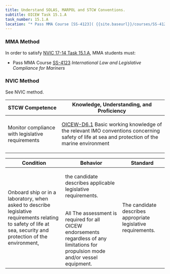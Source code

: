```yaml
---
title: Understand SOLAS, MARPOL and STCW Conventions.
subtitle: OICEW Task 15.1.A 
task_number: 15.1.A
location: "* Pass MMA Course [SS-4123]( {{site.baseurl}}/courses/SS-4123) *International Law and Legislative Compliance for Mariners*" 
---
```



### MMA Method

In order to satisfy  [NVIC 17-14  Task  15.1.A]({{site.baseurl}}/assets/images/nvic-17-14.pdf), MMA students must:

* Pass MMA Course [SS-4123]( {{site.baseurl}}/courses/SS-4123) *International Law and Legislative Compliance for Mariners*


### NVIC Method

<a onclick="togglevisibility('nvic_methods')" >See NVIC method.</a>

<div id='nvic_methods' class='hide'>

<table>
<thead>
<tr>
<th class='forty'> STCW Competence </th>
<th class='sixty'> Knowledge, Understanding, and Proficiency </th>
</tr>
</thead>




<tbody>
<tr><td markdown='1'>

Monitor compliance with legislative requirements

</td><td markdown='1'>

[OICEW-D6.1](../../tables/31.html#OICEW-D6.1) Basic working knowledge of the relevant IMO conventions concerning safety of life at sea and protection of the marine environment

</td></tr>


</tbody>
</table>


<table>
<thead>
<tr><th class='twenty'>  Condition </th><th class='twenty'> Behavior </th><th  class='sixty'>Standard </th></tr>
</thead>
<tbody >



<tr><td markdown='1'>

Onboard ship or in a laboratory, when asked to describe legislative requirements relating to safety of life at sea, security and protection of the environment,

</td><td markdown='1'>

the candidate describes applicable legislative requirements.

<br>

<div class="tooltip">All
<span class="tooltiptext">
The assessment is required for all OICEW endorsements regardless of any limitations for propulsion mode and/or vessel equipment.
</span>
</div>


</td><td markdown='1'>

The candidate describes appropriate legislative requirements.

</td></tr>
</tbody>
</table>
</div>
